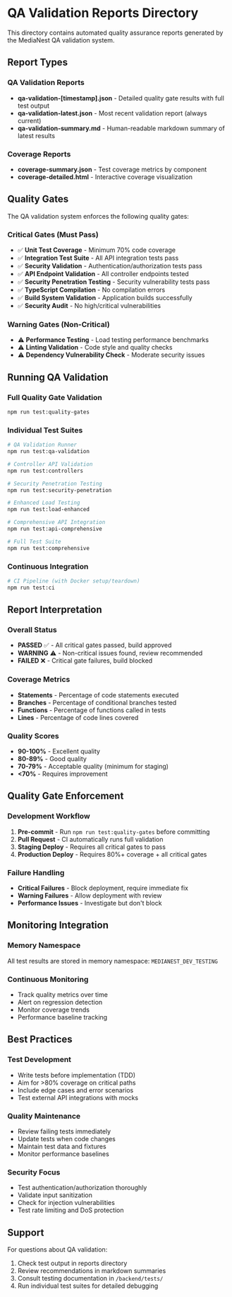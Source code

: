 # QA Validation Reports Directory

This directory contains automated quality assurance reports generated by the MediaNest QA validation system.

## Report Types

### QA Validation Reports
- **qa-validation-[timestamp].json** - Detailed quality gate results with full test output
- **qa-validation-latest.json** - Most recent validation report (always current)  
- **qa-validation-summary.md** - Human-readable markdown summary of latest results

### Coverage Reports
- **coverage-summary.json** - Test coverage metrics by component
- **coverage-detailed.html** - Interactive coverage visualization

## Quality Gates

The QA validation system enforces the following quality gates:

### Critical Gates (Must Pass)
- ✅ **Unit Test Coverage** - Minimum 70% code coverage
- ✅ **Integration Test Suite** - All API integration tests pass
- ✅ **Security Validation** - Authentication/authorization tests pass
- ✅ **API Endpoint Validation** - All controller endpoints tested
- ✅ **Security Penetration Testing** - Security vulnerability tests pass
- ✅ **TypeScript Compilation** - No compilation errors
- ✅ **Build System Validation** - Application builds successfully
- ✅ **Security Audit** - No high/critical vulnerabilities

### Warning Gates (Non-Critical)
- ⚠️ **Performance Testing** - Load testing performance benchmarks
- ⚠️ **Linting Validation** - Code style and quality checks
- ⚠️ **Dependency Vulnerability Check** - Moderate security issues

## Running QA Validation

### Full Quality Gate Validation
```bash
npm run test:quality-gates
```

### Individual Test Suites
```bash
# QA Validation Runner
npm run test:qa-validation

# Controller API Validation
npm run test:controllers

# Security Penetration Testing
npm run test:security-penetration  

# Enhanced Load Testing
npm run test:load-enhanced

# Comprehensive API Integration
npm run test:api-comprehensive

# Full Test Suite
npm run test:comprehensive
```

### Continuous Integration
```bash
# CI Pipeline (with Docker setup/teardown)
npm run test:ci
```

## Report Interpretation

### Overall Status
- **PASSED** ✅ - All critical gates passed, build approved
- **WARNING** ⚠️ - Non-critical issues found, review recommended
- **FAILED** ❌ - Critical gate failures, build blocked

### Coverage Metrics
- **Statements** - Percentage of code statements executed
- **Branches** - Percentage of conditional branches tested
- **Functions** - Percentage of functions called in tests
- **Lines** - Percentage of code lines covered

### Quality Scores
- **90-100%** - Excellent quality
- **80-89%** - Good quality  
- **70-79%** - Acceptable quality (minimum for staging)
- **<70%** - Requires improvement

## Quality Gate Enforcement

### Development Workflow
1. **Pre-commit** - Run `npm run test:quality-gates` before committing
2. **Pull Request** - CI automatically runs full validation
3. **Staging Deploy** - Requires all critical gates to pass
4. **Production Deploy** - Requires 80%+ coverage + all critical gates

### Failure Handling
- **Critical Failures** - Block deployment, require immediate fix
- **Warning Failures** - Allow deployment with review
- **Performance Issues** - Investigate but don't block

## Monitoring Integration

### Memory Namespace
All test results are stored in memory namespace: `MEDIANEST_DEV_TESTING`

### Continuous Monitoring
- Track quality metrics over time
- Alert on regression detection
- Monitor coverage trends
- Performance baseline tracking

## Best Practices

### Test Development
- Write tests before implementation (TDD)
- Aim for >80% coverage on critical paths
- Include edge cases and error scenarios
- Test external API integrations with mocks

### Quality Maintenance
- Review failing tests immediately
- Update tests when code changes
- Maintain test data and fixtures
- Monitor performance baselines

### Security Focus  
- Test authentication/authorization thoroughly
- Validate input sanitization
- Check for injection vulnerabilities
- Test rate limiting and DoS protection

## Support

For questions about QA validation:
1. Check test output in reports directory
2. Review recommendations in markdown summaries
3. Consult testing documentation in `/backend/tests/`
4. Run individual test suites for detailed debugging
